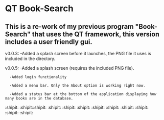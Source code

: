 # QT Book-Search
## This is a re-work of my previous program "Book-Search" that uses the QT framework, this version includes a user friendly gui.



v0.0.3:
      -Added a splash screen before it launches, the PNG file it uses is included in the directory.

v0.0.5:
      -Added a splash screen (requires the included PNG file).
      
      -Added login functionality
      
      -Added a menu bar. Only the About option is working right now.
      
      -Added a status bar at the bottom of the application displaying how many books are in the database.
      
:shipit: :shipit::shipit: :shipit: :shipit: :shipit: :shipit: :shipit: :shipit: :shipit: :shipit: :shipit:
